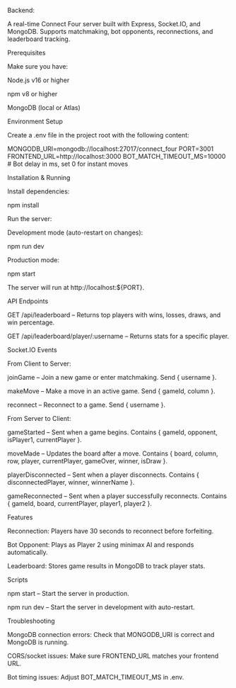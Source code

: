 Backend:

A real-time Connect Four server built with Express, Socket.IO, and MongoDB. Supports matchmaking, bot opponents, reconnections, and leaderboard tracking.

Prerequisites

Make sure you have:

Node.js v16 or higher

npm v8 or higher

MongoDB (local or Atlas)

Environment Setup

Create a .env file in the project root with the following content:

MONGODB_URI=mongodb://localhost:27017/connect_four
PORT=3001
FRONTEND_URL=http://localhost:3000
BOT_MATCH_TIMEOUT_MS=10000  # Bot delay in ms, set 0 for instant moves

Installation & Running

Install dependencies:

npm install


Run the server:

Development mode (auto-restart on changes):

npm run dev


Production mode:

npm start


The server will run at http://localhost:${PORT}.

API Endpoints

GET /api/leaderboard – Returns top players with wins, losses, draws, and win percentage.

GET /api/leaderboard/player/:username – Returns stats for a specific player.

Socket.IO Events

From Client to Server:

joinGame – Join a new game or enter matchmaking. Send { username }.

makeMove – Make a move in an active game. Send { gameId, column }.

reconnect – Reconnect to a game. Send { username }.

From Server to Client:

gameStarted – Sent when a game begins. Contains { gameId, opponent, isPlayer1, currentPlayer }.

moveMade – Updates the board after a move. Contains { board, column, row, player, currentPlayer, gameOver, winner, isDraw }.

playerDisconnected – Sent when a player disconnects. Contains { disconnectedPlayer, winner, winnerName }.

gameReconnected – Sent when a player successfully reconnects. Contains { gameId, board, currentPlayer, player1, player2 }.

Features

Reconnection: Players have 30 seconds to reconnect before forfeiting.

Bot Opponent: Plays as Player 2 using minimax AI and responds automatically.

Leaderboard: Stores game results in MongoDB to track player stats.

Scripts

npm start – Start the server in production.

npm run dev – Start the server in development with auto-restart.

Troubleshooting

MongoDB connection errors: Check that MONGODB_URI is correct and MongoDB is running.

CORS/socket issues: Make sure FRONTEND_URL matches your frontend URL.

Bot timing issues: Adjust BOT_MATCH_TIMEOUT_MS in .env.
